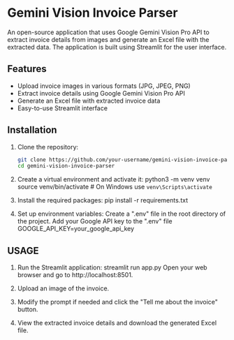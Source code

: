 # Gemini Vision Invoice Parser

An open-source application that uses Google Gemini Vision Pro API to extract invoice details from images and generate an Excel file with the extracted data. The application is built using Streamlit for the user interface.

## Features

- Upload invoice images in various formats (JPG, JPEG, PNG)
- Extract invoice details using Google Gemini Vision Pro API
- Generate an Excel file with extracted invoice data
- Easy-to-use Streamlit interface

## Installation

1. Clone the repository:
   ```bash
   git clone https://github.com/your-username/gemini-vision-invoice-parser.git
   cd gemini-vision-invoice-parser

2. Create a virtual environment and activate it:
   python3 -m venv venv
   source venv/bin/activate  # On Windows use `venv\Scripts\activate`
   
3. Install the required packages:
   pip install -r requirements.txt
   
4. Set up environment variables:
   Create a ".env" file in the root directory of the project.
   Add your Google API key to the ".env" file
   GOOGLE_API_KEY=your_google_api_key

## USAGE

1. Run the Streamlit application:
   streamlit run app.py
Open your web browser and go to http://localhost:8501.

2. Upload an image of the invoice.

3. Modify the prompt if needed and click the "Tell me about the invoice" button.

4. View the extracted invoice details and download the generated Excel file.



   

